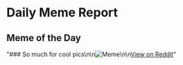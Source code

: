 # Daily Meme Report

## Meme of the Day
"### So much for cool pics\n\n![Meme](https://i.redd.it/jdb4rjpjgmkd1.png)\n\n[View on Reddit](https://redd.it/1f06jqv)"
